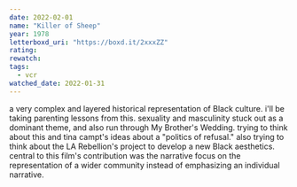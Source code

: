 ```yaml
---
date: 2022-02-01
name: "Killer of Sheep"
year: 1978
letterboxd_uri: "https://boxd.it/2xxxZZ"
rating: 
rewatch: 
tags:
  - vcr
watched_date: 2022-01-31
---
```


a very complex and layered historical representation of Black culture. i'll be taking parenting lessons from this. sexuality and masculinity stuck out as a dominant theme, and also run through My Brother's Wedding. trying to think about this and tina campt's ideas about a "politics of refusal." also trying to think about the LA Rebellion's project to develop a new Black aesthetics. central to this film's contribution was the narrative focus on the representation of a wider community instead of emphasizing an individual narrative.
